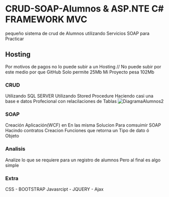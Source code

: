 # CRUD-SOAP-Alumnos & ASP.NTE C# FRAMEWORK MVC 
pequeño sistema de crud de Alumnos utilizando Servicios SOAP para Practicar  

## Hosting
Por motivos de pagos no lo puede subir a un Hosting // No puede subir por este medio por que 
GitHub Solo permite 25Mb
Mi Proyecto pesa 102Mb

### CRUD
Utilizando SQL SERVER 
Utilizando Stored Procedure 
Haciendo casi una base e datos Profecional con relacilaciones de Tablas
![DiagramaAlumnos2](https://user-images.githubusercontent.com/37716320/81251824-dad89380-8fe9-11ea-9e13-d518fac78145.PNG)

### SOAP
Creación Aplicación(WCF) en En las misma Solucion Para comsuimir SOAP
Hacindo contratos 
Creacion Funciones que retorna un Tipo de dato ó Objeto

### Analisis 
Analize lo que se requiere para un registro de alumnos 
Pero al final es algo simple 


### Extra
CSS - BOOTSTRAP
Javasrcipt - JQUERY - Ajax

